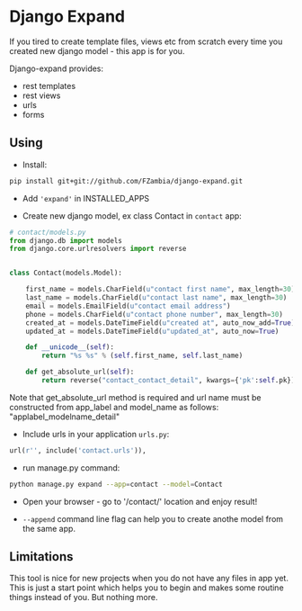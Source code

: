 Django Expand
=============

If you tired to create template files, views etc from scratch every time you created new django model - this app is for you.

Django-expand provides:

* rest templates
* rest views
* urls
* forms

Using
-----

* Install:

```bash
pip install git+git://github.com/FZambia/django-expand.git
```

* Add `'expand'` in INSTALLED_APPS

* Create new django model, ex class Contact in `contact` app:

```python
# contact/models.py
from django.db import models
from django.core.urlresolvers import reverse


class Contact(models.Model):

	first_name = models.CharField(u"contact first name", max_length=30)
	last_name = models.CharField(u"contact last name", max_length=30)
	email = models.EmailField(u"contact email address")
	phone = models.CharField(u"contact phone number", max_length=30)
	created_at = models.DateTimeField(u"created at", auto_now_add=True)
	updated_at = models.DateTimeField(u"updated_at", auto_now=True)

	def __unicode__(self):
		return "%s %s" % (self.first_name, self.last_name)

	def get_absolute_url(self):
		return reverse("contact_contact_detail", kwargs={'pk':self.pk})
```

Note that get_absolute_url method is required and url name must be
constructed from app_label and model_name as follows: "applabel_modelname_detail"

* Include urls in your application `urls.py`:

```python
url(r'', include('contact.urls')),
```

* run manage.py command:

```bash
python manage.py expand --app=contact --model=Contact
```

* Open your browser - go to '/contact/' location and enjoy result!

* `--append` command line flag can help you to create anothe model from the same app.


Limitations
-----------

This tool is nice for new projects when you do not have any files in app yet.
This is just a start point which helps you to begin and makes some routine 
things instead of you. But nothing more.